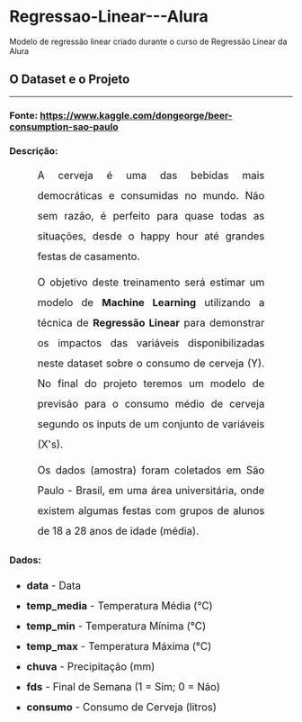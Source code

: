 # Regressao-Linear---Alura
Modelo de regressão linear criado durante o curso de Regressão Linear da Alura

## O Dataset e o Projeto
<hr>

### Fonte: https://www.kaggle.com/dongeorge/beer-consumption-sao-paulo

### Descrição:
<p style='font-size: 18px; line-height: 2; margin: 10px 50px; text-align: justify;'>A cerveja é uma das bebidas mais democráticas e consumidas no mundo. Não sem razão, é perfeito para quase todas as situações, desde o happy hour até grandes festas de casamento.</p>

<p style='font-size: 18px; line-height: 2; margin: 10px 50px; text-align: justify;'>O objetivo deste treinamento será estimar um modelo de <b>Machine Learning</b> utilizando a técnica de <b>Regressão Linear</b> para demonstrar os impactos das variáveis disponibilizadas neste dataset sobre o consumo de cerveja (Y). No final do projeto teremos um modelo de previsão para o consumo médio de cerveja segundo os inputs de um conjunto de variáveis (X's).</p>

<p style='font-size: 18px; line-height: 2; margin: 10px 50px; text-align: justify;'>Os dados (amostra) foram coletados em São Paulo - Brasil, em uma área universitária, onde existem algumas festas com grupos de alunos de 18 a 28 anos de idade (média).</p>

### Dados:
<ul style='font-size: 18px; line-height: 2; text-align: justify;'>
    <li><b>data</b> - Data</li>
    <li><b>temp_media</b> - Temperatura Média (°C)</li>
    <li><b>temp_min</b> - Temperatura Mínima (°C)</li>
    <li><b>temp_max</b> - Temperatura Máxima (°C)</li>
    <li><b>chuva</b> - Precipitação (mm)</li>
    <li><b>fds</b> - Final de Semana (1 = Sim; 0 = Não)</li>
    <li><b>consumo</b> - Consumo de Cerveja (litros)</li>
</ul>
